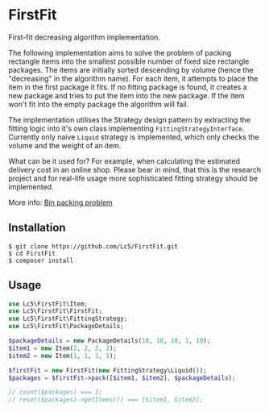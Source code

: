 # FirstFit
First-fit decreasing algorithm implementation.

The following implementation aims to solve the problem of packing rectangle items into the smallest possible number of 
fixed size rectangle packages. The items are initially sorted descending by volume (hence the "decreasing" in the algorithm
name). For each item, it attempts to place the item in the first package it fits. If no fitting package is found, it 
creates a new package and tries to put the item into the new package. If the item won't fit into the empty package the 
algorithm will fail.

The implementation utilises the Strategy design pattern by extracting the fitting logic into it's own class implementing
```FittingStrategyInterface```. Currently only naive ```Liquid``` strategy is implemented, which only checks the volume
and the weight of an item. 

What can be it used for? For example, when calculating the estimated delivery cost in an online shop. Please bear in mind,
that this is the research project and for real-life usage more sophisticated fitting strategy should be implemented.

More info: [Bin packing problem]

## Installation

```
$ git clone https://github.com/Lc5/FirstFit.git
$ cd FirstFit
$ composer install
```

## Usage

```php
use Lc5\FirstFit\Item;
use Lc5\FirstFit\FirstFit;
use Lc5\FirstFit\FittingStrategy;
use Lc5\FirstFit\PackageDetails;

$packageDetails = new PackageDetails(10, 10, 10, 1, 10);
$item1 = new Item(2, 2, 2, 2);
$item2 = new Item(1, 1, 1, 1);

$firstFit = new FirstFit(new FittingStrategy\Liquid());
$packages = $firstFit->pack([$item1, $item2], $packageDetails);

// count($packages) === 1;
// reset($packages)->getItems()) === [$item1, $item2];
```
    
[Bin packing problem]: https://en.wikipedia.org/wiki/Bin_packing_problem
